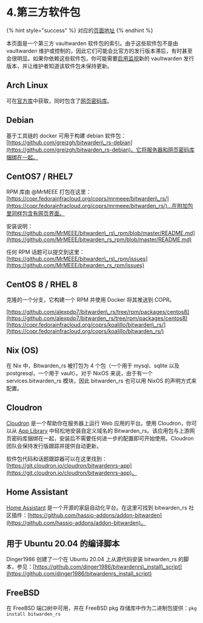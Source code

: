 # 4.第三方软件包

{% hint style="success" %}
对应的[页面地址](https://github.com/dani-garcia/vaultwarden/wiki/Third-party-packages)
{% endhint %}

本页面是一个第三方 vaultwarden 软件包的索引。由于这些软件包不是由 vaultwarden 维护或控制的，因此它们可能会比官方的发行版本滞后，有时甚至会很明显。如果你依赖这些软件包，你可能需要[启用监视](https://docs.github.com/en/github/managing-subscriptions-and-notifications-on-github/viewing-your-subscriptions#configuring-your-watch-settings-for-an-individual-repository)新的 vaultwarden 发行版本，并让维护者知道该软件包未保持更新。

## Arch Linux

可在[官方库](https://www.archlinux.org/packages/community/x86_64/bitwarden_rs/)中获取，同时包含了[网页密码库](https://www.archlinux.org/packages/community/any/bitwarden_rs-web/)。

## Debian

基于工具链的 docker 可用于构建 debian 软件包：[https://github.com/greizgh/bitwarden\_rs-debian](https://github.com/greizgh/bitwarden_rs-debian)。它将服务器和网页密码库捆绑在一起。

## CentOS7 / RHEL7

RPM 库由 @MrMEEE 打包在这里：[https://copr.fedorainfracloud.org/coprs/mrmeee/bitwarden\_rs/](https://copr.fedorainfracloud.org/coprs/mrmeee/bitwarden_rs/)...在附加包里同样包含有网页界面。

安装说明：[https://github.com/MrMEEE/bitwarden\_rs\_rpm/blob/master/README.md](https://github.com/MrMEEE/bitwarden_rs_rpm/blob/master/README.md)

任何 RPM 话题可以提交到这里：[https://github.com/MrMEEE/bitwarden\_rs\_rpm/issues](https://github.com/MrMEEE/bitwarden_rs_rpm/issues)

## CentOS 8 / RHEL 8

克隆的一个分支，它构建一个 RPM 并使用 Docker 将其推送到 COPR。

[https://github.com/alexpdp7/bitwarden\_rs/tree/rpm/packages/centos8](https://github.com/alexpdp7/bitwarden_rs/tree/rpm/packages/centos8) [https://copr.fedorainfracloud.org/coprs/koalillo/bitwarden\_rs/](https://copr.fedorainfracloud.org/coprs/koalillo/bitwarden_rs/)

## Nix \(OS\)

在 Nix 中，Bitwarden\_rs 被打包为 4 个包（一个用于 mysql、sqlite 以及 postgresql，一个用于 vault）。对于 NixOS 来说，由于有一个 services.bitwarden\_rs 模块，因此 bitwarden\_rs 也可以用 NixOS 的声明方式来配置。

## Cloudron

[Cloudron](https://cloudron.io/) 是一个帮助你在服务器上运行 Web 应用的平台。使用 Cloudron，你可以从 [App Library](https://cloudron.io/store/com.github.bitwardenrs.html) 中轻松地安装自定义域名的 Bitwarden\_rs。该应用包与上游网页密码库捆绑在一起，安装后不需要任何进一步的配置即可开始使用。Cloudron 团队会保持发行版跟踪并提供自动更新。

软件包代码和话题跟踪器可以在这里找到：[https://git.cloudron.io/cloudron/bitwardenrs-app](https://git.cloudron.io/cloudron/bitwardenrs-app)。

## Home Assistant <a id="home-assistant"></a>

[Home Assistant](https://www.home-assistant.io/) 是一个开源的家庭自动化平台。在这里可找到 bitwarden\_rs 社区插件：[https://github.com/hassio-addons/addon-bitwarden](https://github.com/hassio-addons/addon-bitwarden)。

## 用于 Ubuntu 20.04 的编译脚本 <a id="build-script-for-ubuntu-20-04"></a>

Dinger1986 创建了一个在 Ubuntu 20.04 上从源代码安装 bitwarden\_rs 的脚本，参见：[https://github.com/dinger1986/bitwardenrs\_install\_script](https://github.com/dinger1986/bitwardenrs_install_script)

## FreeBSD

在 FreeBSD 端口树中可用，并在 FreeBSD pkg 存储库中作为二进制包提供：`pkg install bitwarden_rs`

